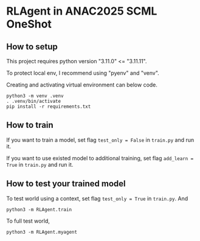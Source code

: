 # RLAgent in ANAC2025 SCML OneShot
## How to setup
This project requires python version "3.11.0" <= "3.11.11".

To protect local env, I recommend using "pyenv" and "venv".

Creating and activating virtual environment can below code.
```
python3 -m venv .venv
. .venv/bin/activate
pip install -r requirements.txt
```

## How to train
If you want to train a model, set flag `test_only = False` in `train.py` and run it.

If you want to use existed model to additional training, set flag `add_learn = True` in `train.py` and run it.

## How to test your trained model
To test world using a context,
set flag `test_only = True` in `train.py`. And
```
python3 -m RLAgent.train
```

To full test world,
```
python3 -m RLAgent.myagent
```